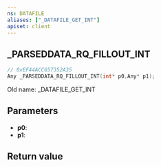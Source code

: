 ```yaml
---
ns: DATAFILE
aliases: ["_DATAFILE_GET_INT"]
apiset: client
---
```

## _PARSEDDATA_RQ_FILLOUT_INT

```c
// 0xEF44ACC657352A35
Any _PARSEDDATA_RQ_FILLOUT_INT(int* p0,Any* p1);
```

Old name: _DATAFILE_GET_INT

## Parameters
* **p0**:
* **p1**:

## Return value

